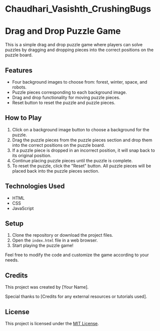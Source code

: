 # Chaudhari_Vasishth_CrushingBugs
# Drag and Drop Puzzle Game

This is a simple drag and drop puzzle game where players can solve puzzles by dragging and dropping pieces into the correct positions on the puzzle board.

## Features

- Four background images to choose from: forest, winter, space, and robots.
- Puzzle pieces corresponding to each background image.
- Drag and drop functionality for moving puzzle pieces.
- Reset button to reset the puzzle and puzzle pieces.

## How to Play

1. Click on a background image button to choose a background for the puzzle.
2. Drag the puzzle pieces from the puzzle pieces section and drop them into the correct positions on the puzzle board.
3. If a puzzle piece is dropped in an incorrect position, it will snap back to its original position.
4. Continue placing puzzle pieces until the puzzle is complete.
5. To reset the puzzle, click the "Reset" button. All puzzle pieces will be placed back into the puzzle pieces section.

## Technologies Used

- HTML
- CSS
- JavaScript

## Setup

1. Clone the repository or download the project files.
2. Open the `index.html` file in a web browser.
3. Start playing the puzzle game!

Feel free to modify the code and customize the game according to your needs.

## Credits

This project was created by [Your Name].

Special thanks to [Credits for any external resources or tutorials used].

## License

This project is licensed under the [MIT License](LICENSE).
